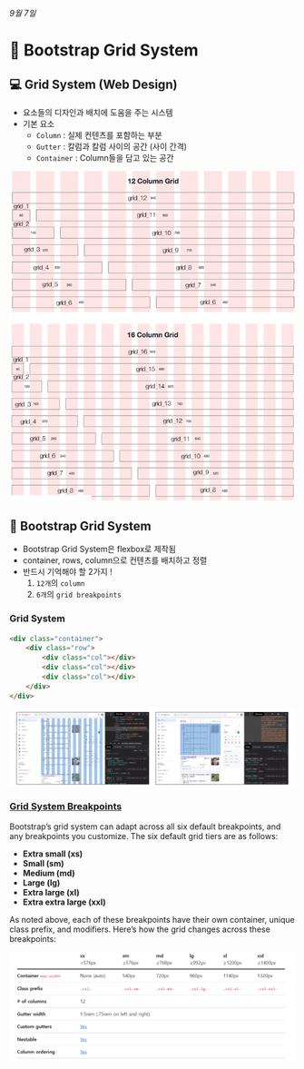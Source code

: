 ###### 9월 7일

# 🏁 Bootstrap Grid System

## 💻 Grid System (Web Design)

- 요소들의 디자인과 배치에 도움을 주는 시스템
- 기본 요소
  - `Column` : 실제 컨텐츠를 포함하는 부분
  - `Gutter` : 칼럼과 칼럼 사이의 공간 (사이 간격)
  - `Container` : Column들을 담고 있는 공간

![img](README.assets/12n16.png)



## 🥾 Bootstrap Grid System

- Bootstrap Grid System은 flexbox로 제작됨
- container, rows, column으로 컨텐츠를 배치하고 정렬
- 반드시 기억해야 할 2가지 !
  1. `12개`의 `column`
  2. `6개`의 `grid breakpoints`



### Grid System

```html
<div class="container">
    <div class="row">
        <div class="col"></div>
        <div class="col"></div>
        <div class="col"></div>
    </div>
</div>
```

![image-20220907134411340](README.assets/image-20220907134411340.png)



### [Grid System Breakpoints](https://getbootstrap.com/docs/5.2/layout/grid/)

Bootstrap’s grid system can adapt across all six default breakpoints, and any breakpoints you customize. The six default grid tiers are as follows:

- **Extra small (xs)**
- **Small (sm)**
- **Medium (md)**
- **Large (lg)**
- **Extra large (xl)**
- **Extra extra large (xxl)**

As noted above, each of these breakpoints have their own container, unique class prefix, and modifiers. Here’s how the grid changes across these breakpoints:

![image-20220907134654198](README.assets/image-20220907134654198.png)

